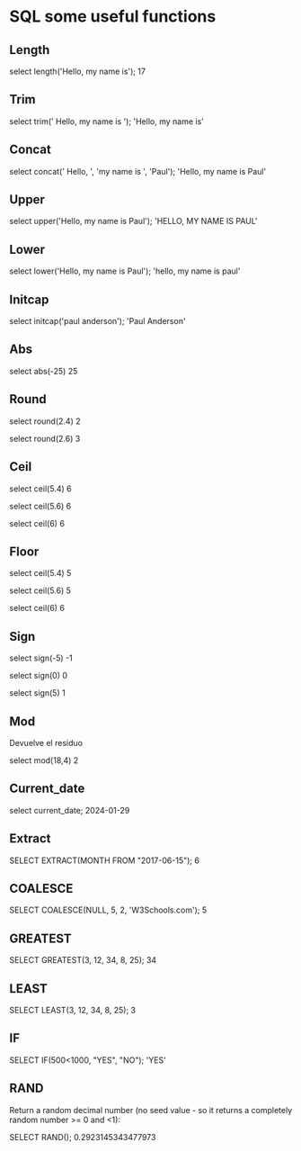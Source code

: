 # SQL some useful functions

## Length

select length('Hello, my name is');
17

## Trim

select trim('  Hello, my name is  ');
'Hello, my name is'

## Concat

select concat(' Hello, ', 'my name is ', 'Paul');
'Hello, my name is Paul'

## Upper

select upper('Hello, my name is Paul');
'HELLO, MY NAME IS PAUL'

## Lower

select lower('Hello, my name is Paul');
'hello, my name is paul'

## Initcap

select initcap('paul anderson');
'Paul Anderson'

## Abs

select abs(-25)
25

## Round

select round(2.4)
2

select round(2.6)
3


## Ceil

select ceil(5.4)
6

select ceil(5.6)
6

select ceil(6)
6


## Floor

select ceil(5.4)
5

select ceil(5.6)
5

select ceil(6)
6

## Sign


select sign(-5)
-1

select sign(0)
0

select sign(5)
1


## Mod

Devuelve el residuo

select mod(18,4)
2

## Current_date


select current_date;
2024-01-29


## Extract

SELECT EXTRACT(MONTH FROM "2017-06-15");
6


## COALESCE

SELECT COALESCE(NULL, 5, 2, 'W3Schools.com');
5

## GREATEST

SELECT GREATEST(3, 12, 34, 8, 25);
34


## LEAST

SELECT LEAST(3, 12, 34, 8, 25);
3

## IF

SELECT IF(500<1000, "YES", "NO");
'YES'

## RAND

Return a random decimal number (no seed value - so it returns a completely random number >= 0 and <1):

SELECT RAND();
0.2923145343477973


















